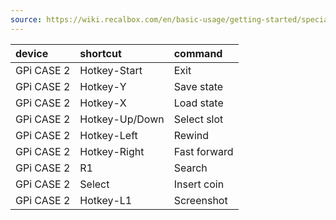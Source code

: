 ```yaml
---
source: https://wiki.recalbox.com/en/basic-usage/getting-started/special-commands/pdf-memo
---
```


|device|shortcut|command|
|:-|:-|:-|
|GPi CASE 2|Hotkey-Start|Exit|
|GPi CASE 2|Hotkey-Y|Save state|
|GPi CASE 2|Hotkey-X|Load state|
|GPi CASE 2|Hotkey-Up/Down|Select slot|
|GPi CASE 2|Hotkey-Left|Rewind|
|GPi CASE 2|Hotkey-Right|Fast forward|
|GPi CASE 2|R1|Search|
|GPi CASE 2|Select|Insert coin|
|GPi CASE 2|Hotkey-L1|Screenshot|